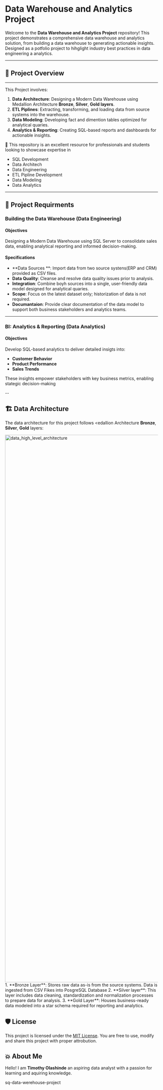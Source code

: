 # Data Warehouse and Analytics Project 

Welcome to the **Data Warehouse and Analytics Project** repository!
This project demonstrates a comprehensive data warehouse and analytics solution, from building a data warehouse to generating actionable insights. Designed as a potfolio project to hihglight industry best practices in data engineering a analytics.

---

## 📖 Project Overview
---
This Project involves:
1. **Data Architecture**: Designing a Modern Data Warehouse using Medallion Architecture **Bronze**, **Silver**, **Gold layers**.
2. **ETL Piplines**: Extracting, transforming, and loading data from source systems into the warehouse.
3. **Data Modeling**: Developing fact and dimention tables optimized for analytical quaries.
4. **Analytics & Reporting**: Creating SQL-based reports and dashboards for actionable insights.


🎯 This repository is an excellent resource for professionals and students looking to showcase expertise in 
- SQL Development
- Data Architech
- Data Engineering
- ETL Pipline Development
- Data Modeling
- Data Analytics
---

## 🚀 Project Requirments 

### Building the Data Warehouse (Data Engineering)

#### Objectives 
Designing a Modern Data Warehouse using SQL Server to consolidate sales data, enabling analytical reporting and informed decision-making.

#### Specifications
- **Data Sources **: Import data from two source systens(ERP and CRM) provided as CSV files.
- **Data Quality**: Cleanse and resolve data quality issues prior to analysis.
- **Integration**: Combine boyh sources into a single, user-friendly data model designed for analytical quaries.
- **Scope**: Focus on the latest dataset only; historization of data is not required.
- **Documantaion**: Provide clear documentation of the data model to support both business stakeholders and analytics teams.

---

### BI: Analytics & Reporting (Data Analytics)

#### Objectives
Develop SQL-based analytics to deliver detailed insigts into:
- **Customer Behavior**
- **Product Performance**
- **Sales Trends**

These insights empower stakeholders with key business metrics, enabling stategic decision-making 

--

## 🏗️ Data Architecture
The data architecture for this project follows <edallion Architecture **Bronze**, **Silver**, **Gold** layers:

<img width="2471" height="1801" alt="data_high_level_architecture" src="https://github.com/user-attachments/assets/b6731cd2-b639-4612-85b8-5ccdf9c88be3" />
1. **Bronze Layer**: Stores raw data as-is from the source systems. Data is ingested from CSV Fikes into PosgreSQL Database
2. **Silver layer**: This layer includes data cleaning, standardization and normalization processes to prepare data for analysis.
3. **Gold Layer**: Houses business-ready data modeled into a star schema required for reporting and analytics.

## 🛡️ License 

This project is licensed under the [MIT License](LICENSE). You are free to use, modify and share this project with proper attrobution.

## 💥 About Me

Hello! I am **Timothy Olashinde** an aspiring data analyst with a passion for learning and aquiring knowledge. 



sq-data-werehouse-project

